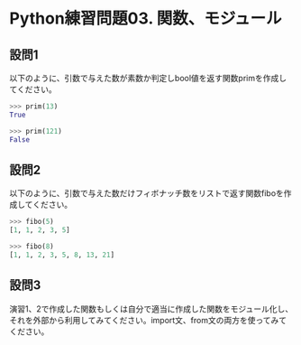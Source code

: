 # Python練習問題03. 関数、モジュール

## 設問1

以下のように、引数で与えた数が素数か判定しbool値を返す関数primを作成してください。

```python
>>> prim(13)
True

>>> prim(121)
False
```

## 設問2

以下のように、引数で与えた数だけフィボナッチ数をリストで返す関数fiboを作成してください。

```python
>>> fibo(5)
[1, 1, 2, 3, 5]

>>> fibo(8)
[1, 1, 2, 3, 5, 8, 13, 21]
```

## 設問3

演習1、2で作成した関数もしくは自分で適当に作成した関数をモジュール化し、それを外部から利用してみてください。import文、from文の両方を使ってみてください。
